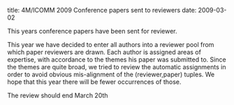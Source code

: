 title: 4M/ICOMM 2009 Conference papers sent to reviewers
date: 2009-03-02  

This years conference papers have been sent for reviewer.

This year we have decided to enter all authors into a reviewer pool from which paper reviewers are drawn. Each author is assigned areas of expertise, with accordance to the themes his paper was submitted to. Since the themes are quite broad, we tried to review the automatic assignments in order to avoid obvious mis-alignment of the (reviewer,paper) tuples. We hope that this year there will be fewer occurrences of those.

The review should end March 20th